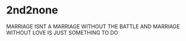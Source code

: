 # 2nd2none
MARRIAGE ISNT A MARRIAGE WITHOUT THE BATTLE AND MARRIAGE WITHOUT LOVE IS JUST SOMETHING TO DO

